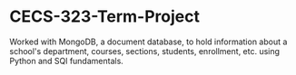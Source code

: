 # CECS-323-Term-Project
Worked with MongoDB, a document database, to hold information about a school's department, courses, sections, students, enrollment, etc. using Python and SQl fundamentals.
